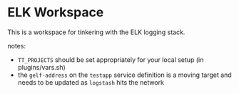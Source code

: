 # ELK Workspace

This is a workspace for tinkering with the ELK logging stack.

notes:
  - `TT_PROJECTS` should be set appropriately for your local setup (in plugins/vars.sh)
  - the `gelf-address` on the `testapp` service definition is a moving target and needs to be updated as `logstash` hits the network

